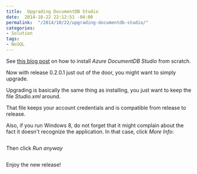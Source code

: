 ```yaml
---
title:  Upgrading DocumentDB Studio
date:  2014-10-22 22:12:51 -04:00
permalink:  "/2014/10/22/upgrading-documentdb-studio/"
categories:
- Solution
tags:
- NoSQL
---
```

<p>See <a href="http://vincentlauzon.com/2014/10/16/installing-documentdb-studio/">this blog post</a> on how to install <em>Azure DocumentDB Studio</em> from scratch.
</p><p>Now with release 0.2.0.1 just out of the door, you might want to simply upgrade.
</p><p>Upgrading is basically the same thing as installing, you just want to keep the file <em>Studio.xml</em> around.
</p><p>That file keeps your account credentials and is compatible from release to release.
</p><p>Also, if you run Windows 8, do not forget that it might complain about the fact it doesn't recognize the application. In that case, click <em>More Info</em>: 
</p><p><img src="http://vincentlauzon.files.wordpress.com/2014/10/101714_0330_installingd2.png" alt="" />
	</p><p>Then click <em>Run anyway</em>
	</p><p><img src="http://vincentlauzon.files.wordpress.com/2014/10/101714_0330_installingd3.png" alt="" />
	</p><p>Enjoy the new release!</p>
